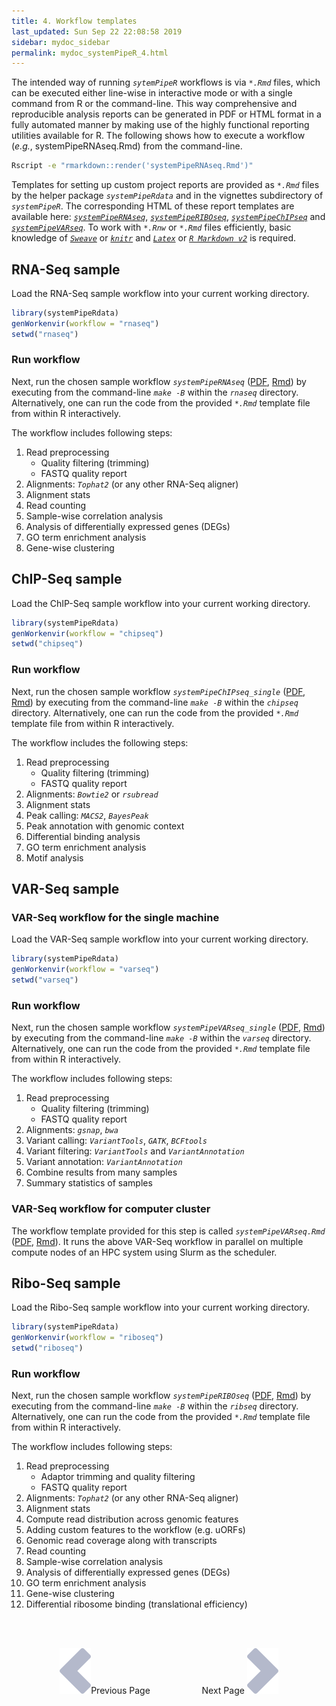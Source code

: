 ```yaml
---
title: 4. Workflow templates
last_updated: Sun Sep 22 22:08:58 2019
sidebar: mydoc_sidebar
permalink: mydoc_systemPipeR_4.html
---
```


The intended way of running _`sytemPipeR`_ workflows is via _`*.Rmd`_ files, which 
can be executed either line-wise in interactive mode or with a single command from 
R or the command-line. This way comprehensive and reproducible analysis reports 
can be generated in PDF or HTML format in a fully automated manner by making use 
of the highly functional reporting utilities available for R. 
The following shows how to execute a workflow (*e.g.*, systemPipeRNAseq.Rmd)
from the command-line.


```bash
Rscript -e "rmarkdown::render('systemPipeRNAseq.Rmd')"
```

Templates for setting up custom project reports are provided as _`*.Rmd`_ files by the helper package _`systemPipeRdata`_ and in the vignettes subdirectory of _`systemPipeR`_. The corresponding HTML of these report templates are available here: [_`systemPipeRNAseq`_](http://www.bioconductor.org/packages/devel/data/experiment/vignettes/systemPipeRdata/inst/doc/systemPipeRNAseq.html), [_`systemPipeRIBOseq`_](http://www.bioconductor.org/packages/devel/data/experiment/vignettes/systemPipeRdata/inst/doc/systemPipeRIBOseq.html), [_`systemPipeChIPseq`_](http://www.bioconductor.org/packages/devel/data/experiment/vignettes/systemPipeRdata/inst/doc/systemPipeChIPseq.html) and [_`systemPipeVARseq`_](http://www.bioconductor.org/packages/devel/data/experiment/vignettes/systemPipeRdata/inst/doc/systemPipeVARseq.html). To work with _`*.Rnw`_ or _`*.Rmd`_ files efficiently, basic knowledge of [_`Sweave`_](https://www.stat.uni-muenchen.de/~leisch/Sweave/) or [_`knitr`_](http://yihui.name/knitr/) and [_`Latex`_](http://www.latex-project.org/) or [_`R Markdown v2`_](http://rmarkdown.rstudio.com/) is required. 

## RNA-Seq sample

Load the RNA-Seq sample workflow into your current working directory.


```r
library(systemPipeRdata)
genWorkenvir(workflow = "rnaseq")
setwd("rnaseq")
```

### Run workflow

Next, run the chosen sample workflow _`systemPipeRNAseq`_ ([PDF](https://github.com/tgirke/systemPipeRdata/blob/master/inst/extdata/workflows/rnaseq/systemPipeRNAseq.pdf?raw=true), [Rmd](https://github.com/tgirke/systemPipeRdata/blob/master/inst/extdata/workflows/rnaseq/systemPipeRNAseq.Rmd)) by executing from the command-line _`make -B`_ within the _`rnaseq`_ directory. Alternatively, one can run the code from the provided _`*.Rmd`_ template file from within R interactively. 

The workflow includes following steps:

1. Read preprocessing
    + Quality filtering (trimming)
    + FASTQ quality report
2. Alignments: _`Tophat2`_ (or any other RNA-Seq aligner)
3. Alignment stats 
4. Read counting 
5. Sample-wise correlation analysis
6. Analysis of differentially expressed genes (DEGs)
7. GO term enrichment analysis
8. Gene-wise clustering

## ChIP-Seq sample

Load the ChIP-Seq sample workflow into your current working directory.


```r
library(systemPipeRdata)
genWorkenvir(workflow = "chipseq")
setwd("chipseq")
```

### Run workflow

Next, run the chosen sample workflow _`systemPipeChIPseq_single`_ ([PDF](https://github.com/tgirke/systemPipeRdata/blob/master/inst/extdata/workflows/chipseq/systemPipeChIPseq.pdf?raw=true), [Rmd](https://github.com/tgirke/systemPipeRdata/blob/master/inst/extdata/workflows/chipseq/systemPipeChIPseq.Rmd)) by executing from the command-line _`make -B`_ within the _`chipseq`_ directory. Alternatively, one can run the code from the provided _`*.Rmd`_ template file from within R interactively. 

The workflow includes the following steps:

1. Read preprocessing
    + Quality filtering (trimming)
    + FASTQ quality report
2. Alignments: _`Bowtie2`_ or _`rsubread`_
3. Alignment stats 
4. Peak calling: _`MACS2`_, _`BayesPeak`_ 
5. Peak annotation with genomic context
6. Differential binding analysis
7. GO term enrichment analysis
8. Motif analysis

## VAR-Seq sample 

### VAR-Seq workflow for the single machine

Load the VAR-Seq sample workflow into your current working directory.


```r
library(systemPipeRdata)
genWorkenvir(workflow = "varseq")
setwd("varseq")
```

### Run workflow

Next, run the chosen sample workflow _`systemPipeVARseq_single`_ ([PDF](https://github.com/tgirke/systemPipeRdata/blob/master/inst/extdata/workflows/varseq/systemPipeVARseq_single.pdf?raw=true), [Rmd](https://github.com/tgirke/systemPipeRdata/blob/master/inst/extdata/workflows/varseq/systemPipeVARseq_single.Rmd)) by executing from the command-line _`make -B`_ within the _`varseq`_ directory. Alternatively, one can run the code from the provided _`*.Rmd`_ template file from within R interactively. 

The workflow includes following steps:

1. Read preprocessing
    + Quality filtering (trimming)
    + FASTQ quality report
2. Alignments: _`gsnap`_, _`bwa`_
3. Variant calling: _`VariantTools`_, _`GATK`_, _`BCFtools`_
4. Variant filtering: _`VariantTools`_ and _`VariantAnnotation`_
5. Variant annotation: _`VariantAnnotation`_
6. Combine results from many samples
7. Summary statistics of samples

### VAR-Seq workflow for computer cluster

The workflow template provided for this step is called _`systemPipeVARseq.Rmd`_ ([PDF](https://github.com/tgirke/systemPipeRdata/blob/master/inst/extdata/workflows/varseq/systemPipeVARseq.pdf?raw=true), [Rmd](https://github.com/tgirke/systemPipeRdata/blob/master/inst/extdata/workflows/varseq/systemPipeVARseq.Rmd)).
It runs the above VAR-Seq workflow in parallel on multiple compute nodes of an HPC system using Slurm as the scheduler. 

## Ribo-Seq sample

Load the Ribo-Seq sample workflow into your current working directory.


```r
library(systemPipeRdata)
genWorkenvir(workflow = "riboseq")
setwd("riboseq")
```

### Run workflow

Next, run the chosen sample workflow _`systemPipeRIBOseq`_ ([PDF](https://github.com/tgirke/systemPipeRdata/blob/master/inst/extdata/workflows/riboseq/systemPipeRIBOseq.pdf?raw=true), [Rmd](https://github.com/tgirke/systemPipeRdata/blob/master/inst/extdata/workflows/ribseq/systemPipeRIBOseq.Rmd)) by executing from the command-line _`make -B`_ within the _`ribseq`_ directory. Alternatively, one can run the code from the provided _`*.Rmd`_ template file from within R interactively. 

The workflow includes following steps:

1. Read preprocessing
    + Adaptor trimming and quality filtering
    + FASTQ quality report
2. Alignments: _`Tophat2`_ (or any other RNA-Seq aligner)
3. Alignment stats
4. Compute read distribution across genomic features
5. Adding custom features to the workflow (e.g. uORFs)
6. Genomic read coverage along with transcripts
7. Read counting 
8. Sample-wise correlation analysis
9. Analysis of differentially expressed genes (DEGs)
10. GO term enrichment analysis
11. Gene-wise clustering
12. Differential ribosome binding (translational efficiency)

<br><br><center><a href="mydoc_systemPipeR_3.html"><img src="images/left_arrow.png" alt="Previous page."></a>Previous Page &nbsp; &nbsp; &nbsp; &nbsp; &nbsp; &nbsp; &nbsp; &nbsp; &nbsp; &nbsp; Next Page
<a href="mydoc_systemPipeR_5.html"><img src="images/right_arrow.png" alt="Next page."></a></center>
